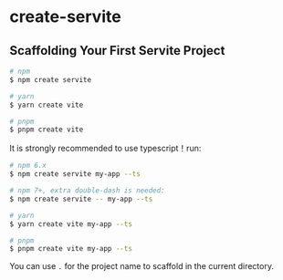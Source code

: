 # create-servite

## Scaffolding Your First Servite Project

```bash
# npm
$ npm create servite

# yarn
$ yarn create vite

# pnpm
$ pnpm create vite
```

It is strongly recommended to use typescript！run:

```bash
# npm 6.x
$ npm create servite my-app --ts

# npm 7+, extra double-dash is needed:
$ npm create servite -- my-app --ts

# yarn
$ yarn create vite my-app --ts

# pnpm
$ pnpm create vite my-app --ts
```

You can use `.` for the project name to scaffold in the current directory.
